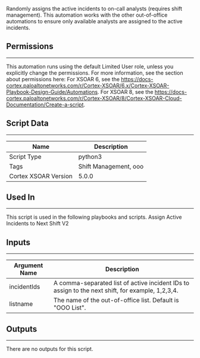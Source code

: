 Randomly assigns the active incidents to on-call analysts (requires shift management). This automation works with the other out-of-office automations to ensure only available analysts are assigned to the active incidents. 

## Permissions
---

This automation runs using the default Limited User role, unless you explicitly change the permissions.
For more information, see the section about permissions here: For XSOAR 6, see the https://docs-cortex.paloaltonetworks.com/r/Cortex-XSOAR/6.x/Cortex-XSOAR-Playbook-Design-Guide/Automations. For XSOAR 8, see the https://docs-cortex.paloaltonetworks.com/r/Cortex-XSOAR/8/Cortex-XSOAR-Cloud-Documentation/Create-a-script.

## Script Data
---

| **Name** | **Description** |
| --- | --- |
| Script Type | python3 |
| Tags | Shift Management, ooo |
| Cortex XSOAR Version | 5.0.0 |

## Used In
---
This script is used in the following playbooks and scripts.
Assign Active Incidents to Next Shift V2

## Inputs
---

| **Argument Name** | **Description** |
| --- | --- |
| incidentIds | A comma-separated list of active incident IDs to assign to the next shift, for example, 1,2,3,4. |
| listname | The name of the out-of-office list. Default is "OOO List". |

## Outputs
---
There are no outputs for this script.
